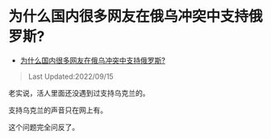 # 为什么国内很多网友在俄乌冲突中支持俄罗斯?

- [为什么国内很多网友在俄乌冲突中支持俄罗斯?](https://www.zhihu.com/question/553336721/answer/2674016152)

>Last Updated:2022/09/15

老实说，活人里面还没遇到过支持乌克兰的。

支持乌克兰的声音只在网上有。

这个问题完全问反了。